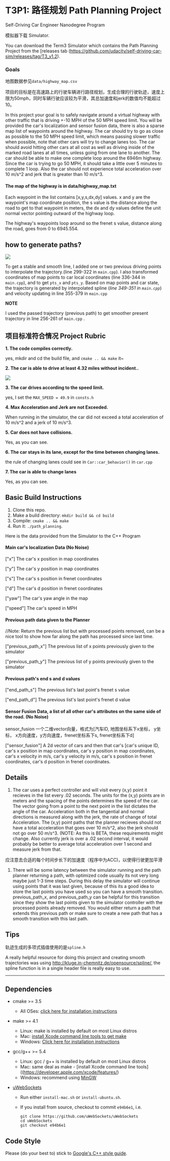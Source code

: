 # T3P1: 路径规划 Path Planning Project
Self-Driving Car Engineer Nanodegree Program

模拟器下载 Simulator.

You can download the Term3 Simulator which contains the Path Planning Project from the [releases tab (https://github.com/udacity/self-driving-car-sim/releases/tag/T3_v1.2).

###  Goals

地图数据参见`data/highway_map.csv`

项目的目标是在高速路上的行驶车辆进行路径规划，生成合理的行驶轨迹，速度上限为50mph，同时车辆行驶应该较为平滑，其总加速度和jerk的数值均不能超过10。

In this project your goal is to safely navigate around a virtual highway with other traffic that is driving +-10 MPH of the 50 MPH speed limit. You will be provided the car's localization and sensor fusion data, there is also a sparse map list of waypoints around the highway. The car should try to go as close as possible to the 50 MPH speed limit, which means passing slower traffic when possible, note that other cars will try to change lanes too. The car should avoid hitting other cars at all cost as well as driving inside of the marked road lanes at all times, unless going from one lane to another. The car should be able to make one complete loop around the 6946m highway. Since the car is trying to go 50 MPH, it should take a little over 5 minutes to complete 1 loop. Also the car should not experience total acceleration over 10 m/s^2 and jerk that is greater than 10 m/s^3.

#### The map of the highway is in data/highway_map.txt
Each waypoint in the list contains  [x,y,s,dx,dy] values. x and y are the waypoint's map coordinate position, the s value is the distance along the road to get to that waypoint in meters, the dx and dy values define the unit normal vector pointing outward of the highway loop.

The highway's waypoints loop around so the frenet s value, distance along the road, goes from 0 to 6945.554.



## how to generate paths?



![](imgs/img2.png)

To get a stable and smooth line, I added one or two previous driving points to interpolate the trajectory.(line 299-322  in `main.cpp`). I also transformed coordinates of map points to car local coordinates (line 336-344 in `main.cpp`), and to get `pts_x` and `pts_y`. Based on map points and car state, the trajectory is generated by interpolated spline (*line 349-351 in `main.cpp`*)  and velocity updating in line 355-379 in `main.cpp`

**NOTE**

I used the passed trajectory (previous path) to get smoother present trajectory in line 256-261 of `main.cpp` .



## 项目标准符合情况 Project Rubric



**1. The code compiles correctly.**

yes, mkdir and cd the build file, and `cmake .. && make` it~



**2. The car is able to drive at least 4.32 miles without incident..**

![](imgs/img1.png)

**3. The car drives according to the speed limit.**

yes, I set the `MAX_SPEED = 49.9` in `consts.h`



**4. Max Acceleration and Jerk are not Exceeded.**

When running in the simulator, the  car did not exceed a total acceleration of 10 m/s^2 and a jerk of 10 m/s^3.



**5. Car does not have collisions.**

Yes, as you can see.



**6. The car stays in its lane, except for the time between changing lanes.**

the rule of changing lanes could see in `Car::car_behavior()` in  `car.cpp`



**7. The car is able to change lanes**

Yes, as you can see.





## Basic Build Instructions

1. Clone this repo.
2. Make a build directory: `mkdir build && cd build`
3. Compile: `cmake .. && make`
4. Run it: `./path_planning`.

Here is the data provided from the Simulator to the C++ Program

#### Main car's localization Data (No Noise)

["x"] The car's x position in map coordinates

["y"] The car's y position in map coordinates

["s"] The car's s position in frenet coordinates

["d"] The car's d position in frenet coordinates

["yaw"] The car's yaw angle in the map

["speed"] The car's speed in MPH

#### Previous path data given to the Planner

//Note: Return the previous list but with processed points removed, can be a nice tool to show how far along
the path has processed since last time. 

["previous_path_x"] The previous list of x points previously given to the simulator

["previous_path_y"] The previous list of y points previously given to the simulator

#### Previous path's end s and d values

["end_path_s"] The previous list's last point's frenet s value

["end_path_d"] The previous list's last point's frenet d value



#### Sensor Fusion Data, a list of all other car's attributes on the same side of the road. (No Noise)

sensor_fusion 一个二维vector向量，格式为[汽车ID, 地图坐标系下x坐标， y坐标， x方向速度，y方向速度，frenet坐标系下s, frenet坐标系下d]

["sensor_fusion"] A 2d vector of cars and then that car's [car's unique ID, car's x position in map coordinates, car's y position in map coordinates, car's x velocity in m/s, car's y velocity in m/s, car's s position in frenet coordinates, car's d position in frenet coordinates. 

## Details

1. The car uses a perfect controller and will visit every (x,y) point it recieves in the list every .02 seconds. The units for the (x,y) points are in meters and the spacing of the points determines the speed of the car. The vector going from a point to the next point in the list dictates the angle of the car. Acceleration both in the tangential and normal directions is measured along with the jerk, the rate of change of total Acceleration. The (x,y) point paths that the planner recieves should not have a total acceleration that goes over 10 m/s^2, also the jerk should not go over 50 m/s^3. (NOTE: As this is BETA, these requirements might change. Also currently jerk is over a .02 second interval, it would probably be better to average total acceleration over 1 second and measure jerk from that.

​       应注意去合适的每个时间步长下的加速度（程序中为ACC)，以使得行驶更加平滑

1. There will be some latency between the simulator running and the path planner returning a path, with optimized code usually its not very long maybe just 1-3 time steps. During this delay the simulator will continue using points that it was last given, because of this its a good idea to store the last points you have used so you can have a smooth transition. previous_path_x, and previous_path_y can be helpful for this transition since they show the last points given to the simulator controller with the processed points already removed. You would either return a path that extends this previous path or make sure to create a new path that has a smooth transition with this last path.

## Tips

轨迹生成的多项式插值使用的是`spline.h`

A really helpful resource for doing this project and creating smooth trajectories was using http://kluge.in-chemnitz.de/opensource/spline/, the spline function is in a single header file is really easy to use.

------



## Dependencies

- cmake >= 3.5

  - All OSes: [click here for installation instructions](https://cmake.org/install/)

- make >= 4.1

  - Linux: make is installed by default on most Linux distros
  - Mac: [install Xcode command line tools to get make](https://developer.apple.com/xcode/features/)
  - Windows: [Click here for installation instructions](http://gnuwin32.sourceforge.net/packages/make.htm)

- gcc/g++ >= 5.4

  - Linux: gcc / g++ is installed by default on most Linux distros
  - Mac: same deal as make - [install Xcode command line tools]((https://developer.apple.com/xcode/features/)
  - Windows: recommend using [MinGW](http://www.mingw.org/)

- [uWebSockets](https://github.com/uWebSockets/uWebSockets)

  - Run either `install-mac.sh` or `install-ubuntu.sh`.

  - If you install from source, checkout to commit `e94b6e1`, i.e.

    ```
    git clone https://github.com/uWebSockets/uWebSockets 
    cd uWebSockets
    git checkout e94b6e1
    ```

## Code Style

Please (do your best to) stick to [Google's C++ style guide](https://google.github.io/styleguide/cppguide.html).